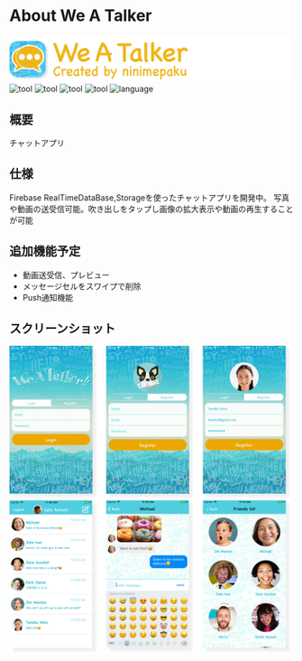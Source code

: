# About We A Talker
![header](./header.png)
![tool](https://img.shields.io/badge/tool-xcode8-blue.svg)
![tool](https://img.shields.io/badge/tool-Sketch-yellow.svg)
![tool](https://img.shields.io/badge/tool-PhotoshopCC-blue.svg)
![tool](https://img.shields.io/badge/tool-IllustratorCC-yellow.svg)
![language](https://img.shields.io/badge/language-swift3-yellow.svg)
## 概要
チャットアプリ
## 仕様
Firebase RealTimeDataBase,Storageを使ったチャットアプリを開発中。
写真や動画の送受信可能。吹き出しをタップし画像の拡大表示や動画の再生することが可能
## 追加機能予定
- 動画送受信、プレビュー
- メッセージセルをスワイプで削除
- Push通知機能
## スクリーンショット
![header](./background1.jpg)
![header](./background2.jpg)

